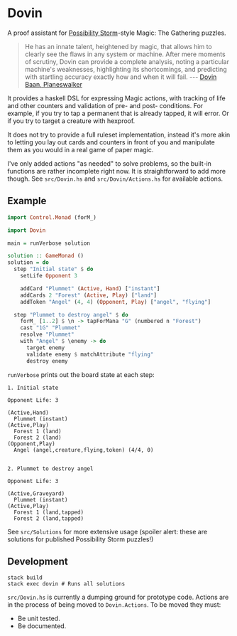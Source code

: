 # Dovin

A proof assistant for [Possibility
Storm](http://www.possibilitystorm.com/)-style Magic: The Gathering puzzles.

> He has an innate talent, heightened by magic, that allows him to clearly see
> the flaws in any system or machine. After mere moments of scrutiny, Dovin can
> provide a complete analysis, noting a particular machine's weaknesses,
> highlighting its shortcomings, and predicting with startling accuracy exactly
> how and when it will fail. --- [Dovin Baan, Planeswalker](https://magic.wizards.com/en/story/planeswalkers/dovin-baan)

It provides a haskell DSL for expressing Magic actions, with tracking of life and other
counters and validation of pre- and post- conditions. For example, if you try
to tap a permanent that is already tapped, it will error. Or if you try to
target a creature with hexproof.

It does not try to provide a full ruleset implementation, instead it's more
akin to letting you lay out cards and counters in front of you and manipulate
them as you would in a real game of paper magic.

I've only added actions "as needed" to solve problems, so the built-in
functions are rather incomplete right now. It is straightforward to add more
though. See `src/Dovin.hs` and `src/Dovin/Actions.hs` for available actions.

## Example

``` haskell
import Control.Monad (forM_)

import Dovin

main = runVerbose solution

solution :: GameMonad ()
solution = do
  step "Initial state" $ do
    setLife Opponent 3

    addCard "Plummet" (Active, Hand) ["instant"]
    addCards 2 "Forest" (Active, Play) ["land"]
    addToken "Angel" (4, 4) (Opponent, Play) ["angel", "flying"]

  step "Plummet to destroy angel" $ do
    forM_ [1..2] $ \n -> tapForMana "G" (numbered n "Forest")
    cast "1G" "Plummet"
    resolve "Plummet"
    with "Angel" $ \enemy -> do
      target enemy
      validate enemy $ matchAttribute "flying"
      destroy enemy
```

`runVerbose` prints out the board state at each step:

    1. Initial state

    Opponent Life: 3

    (Active,Hand)
      Plummet (instant)
    (Active,Play)
      Forest 1 (land)
      Forest 2 (land)
    (Opponent,Play)
      Angel (angel,creature,flying,token) (4/4, 0)


    2. Plummet to destroy angel

    Opponent Life: 3

    (Active,Graveyard)
      Plummet (instant)
    (Active,Play)
      Forest 1 (land,tapped)
      Forest 2 (land,tapped)

See `src/Solutions` for more extensive usage (spoiler alert: these are
solutions for published Possibility Storm puzzles!)

## Development

    stack build
    stack exec dovin # Runs all solutions

`src/Dovin.hs` is currently a dumping ground for prototype code. Actions are in
the process of being moved to `Dovin.Actions`. To be moved they must:

  * Be unit tested.
  * Be documented.
